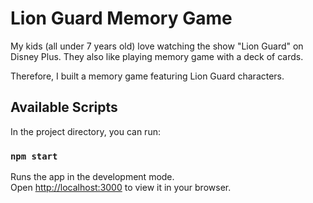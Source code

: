 # Lion Guard Memory Game

My kids (all under 7 years old) love watching the show "Lion Guard" on Disney Plus. They also like playing memory game with a deck of cards.

Therefore, I built a memory game featuring Lion Guard characters.

## Available Scripts

In the project directory, you can run:

### `npm start`

Runs the app in the development mode.\
Open [http://localhost:3000](http://localhost:3000) to view it in your browser.
